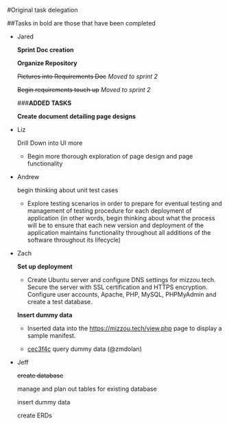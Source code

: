 #Original task delegation

##Tasks in bold are those that have been completed 

* Jared
		
	**Sprint Doc creation** 
		
	**Organize Repository**

	~~Pictures into Requirements Doc~~
	*Moved to sprint 2*

	~~Begin requirements touch up~~
	*Moved to sprint 2*
	
	###**ADDED TASKS**
	
	**Create document detailing page designs**

* Liz
		
	Drill Down into UI more
	- Begin more thorough exploration of page design and page functionality 
	
* Andrew

	begin thinking about unit test cases
	- Explore testing scenarios in order to prepare for eventual testing and management of testing procedure for each deployment of application (in other words, begin thinking about what the process will be to ensure that each new version and deployment of the application maintains functionality throughout all additions of the software throughout its lifecycle)

* Zach
		 
	**Set up deployment**
	- Create Ubuntu server and configure DNS settings for mizzou.tech. Secure the server with SSL certification and HTTPS encryption. Configure user accounts, Apache, PHP, MySQL, PHPMyAdmin and create a test database. 

	**Insert dummy data**
	- Inserted data into the https://mizzou.tech/view.php page to display a sample manifest.
	
	- [cec3f4c](https://github.com/jaredwelch1/softwareEngFinalProj/commit/cec3f4c5f71ef85ac478225650e5272bdaa8fb84) query dummy data (@zmdolan)


* Jeff
		
	~~create database~~

	manage and plan out tables for existing database 

	insert dummy data

	create ERDs
